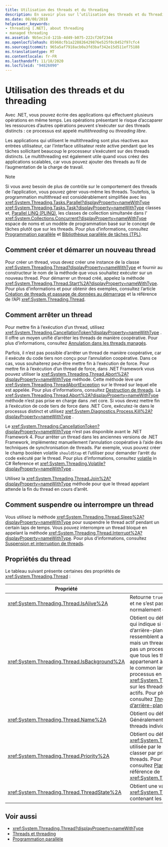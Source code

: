 ```yaml
---
title: Utilisation des threads et du threading
description: En savoir plus sur l’utilisation des threads et du Threading dans .NET, vous pouvez écrire des applications pour effectuer de nombreuses opérations en même temps (multithreading).
ms.date: 08/08/2018
helpviewer_keywords:
- threading [.NET], about threading
- managed threading
ms.assetid: 9b5ec2cd-121b-4d49-b075-222cf26f2344
ms.openlocfilehash: 85968cfb1a228826429876e525f0c8452f97cfc4
ms.sourcegitcommit: 965a5af7918acb0a3fd3baf342e15d511ef75188
ms.translationtype: MT
ms.contentlocale: fr-FR
ms.lasthandoff: 11/18/2020
ms.locfileid: "94826090"
---
```

# <a name="using-threads-and-threading"></a>Utilisation des threads et du threading

Avec .NET, vous pouvez écrire des applications qui effectuent plusieurs opérations en même temps. Les opérations présentant le risque d’accaparer les ressources d’autres opérations peuvent s’exécuter sur des threads distincts : ce processus est appelé *multithreading* ou *threading libre*.  
  
Les applications qui utilisent le multithreading sont plus réactives aux entrées utilisateur, car l’interface utilisateur reste active pendant que les tâches sollicitant beaucoup le processeur s’exécutent sur des threads distincts. Le multithreading est également utile quand vous créez des applications scalables, car vous pouvez ajouter des threads au fil de l’augmentation de la charge de travail.

> [!NOTE]
> Si vous avez besoin de plus de contrôle sur le comportement des threads de l’application, vous pouvez gérer vous-même les threads. Toutefois, la programmation multithread est considérablement simplifiée avec les <xref:System.Threading.Tasks.Parallel?displayProperty=nameWithType> <xref:System.Threading.Tasks.Task?displayProperty=nameWithType> classes et, [Parallel LINQ (PLINQ)](../parallel-programming/introduction-to-plinq.md), les classes de collection simultanée dans l' <xref:System.Collections.Concurrent?displayProperty=nameWithType> espace de noms et un modèle de programmation basé sur le concept de tâches plutôt que sur les threads. Pour plus d’informations, consultez [Programmation parallèle](../parallel-programming/index.md) et [Bibliothèque parallèle de tâches (TPL)](../parallel-programming/task-parallel-library-tpl.md).

## <a name="how-to-create-and-start-a-new-thread"></a>Comment créer et démarrer un nouveau thread

Pour créer un thread, vous devez créer une instance de la classe <xref:System.Threading.Thread?displayProperty=nameWithType> et fournir au constructeur le nom de la méthode que vous souhaitez exécuter sur un nouveau thread. Pour démarrer un thread créé, appelez la méthode <xref:System.Threading.Thread.Start%2A?displayProperty=nameWithType>. Pour plus d’informations et pour obtenir des exemples, consultez l’article [Création de threads et passage de données au démarrage](creating-threads-and-passing-data-at-start-time.md) et la référence de l’API <xref:System.Threading.Thread>.

## <a name="how-to-stop-a-thread"></a>Comment arrêter un thread

Pour mettre fin à l’exécution d’un thread, utilisez <xref:System.Threading.CancellationToken?displayProperty=nameWithType> . Il offre un moyen unifié d’arrêter les threads de manière coopérative. Pour plus d’informations, consultez [Annulation dans les threads managés](cancellation-in-managed-threads.md).

Parfois, il n’est pas possible d’arrêter un thread de manière coopérative, car il exécute du code tiers non conçu pour l’annulation coopérative. Dans ce cas, vous souhaiterez peut-être mettre fin à l’exécution de force. Pour mettre fin à l’exécution d’un thread de force, dans .NET Framework vous pouvez utiliser la <xref:System.Threading.Thread.Abort%2A?displayProperty=nameWithType> méthode. Cette méthode lève une <xref:System.Threading.ThreadAbortException> sur le thread sur lequel elle est appelée. Pour plus d’informations, consultez [Destruction de threads](destroying-threads.md). La <xref:System.Threading.Thread.Abort%2A?displayProperty=nameWithType> méthode n’est pas prise en charge dans .net core. Si vous devez mettre fin à l’exécution de code tiers de force dans .NET Core, exécutez-le dans le processus distinct et utilisez <xref:System.Diagnostics.Process.Kill%2A?displayProperty=nameWithType> .

Le <xref:System.Threading.CancellationToken?displayProperty=nameWithType> n’est pas disponible avant le .NET Framework 4. Pour arrêter un thread dans les anciennes versions de .NET Framework, implémentez manuellement l’annulation coopérative à l’aide des techniques de synchronisation de threads. Par exemple, vous pouvez créer le champ booléen volatile `shouldStop` et l’utiliser pour demander l’arrêt du code exécuté par le thread. Pour plus d’informations, consultez [volatile](../../csharp/language-reference/keywords/volatile.md) in C# Reference et <xref:System.Threading.Volatile?displayProperty=nameWithType> .

Utilisez la <xref:System.Threading.Thread.Join%2A?displayProperty=nameWithType> méthode pour que le thread appelant attende la fin du thread en cours d’arrêt.

## <a name="how-to-pause-or-interrupt-a-thread"></a>Comment suspendre ou interrompre un thread

Vous utilisez la méthode <xref:System.Threading.Thread.Sleep%2A?displayProperty=nameWithType> pour suspendre le thread actif pendant un certain laps de temps. Vous pouvez interrompre un thread bloqué en appelant la méthode <xref:System.Threading.Thread.Interrupt%2A?displayProperty=nameWithType>. Pour plus d’informations, consultez [Suspension et interruption de threads](pausing-and-resuming-threads.md).

## <a name="thread-properties"></a>Propriétés du thread

Le tableau suivant présente certaines des propriétés de <xref:System.Threading.Thread> :  
  
|Propriété|Description|  
|--------------|-----------|  
|<xref:System.Threading.Thread.IsAlive%2A>|Retourne `true` si un thread a été démarré et ne s’est pas encore arrêté normalement ou n’a pas été abandonné.|  
|<xref:System.Threading.Thread.IsBackground%2A>|Obtient ou définit une valeur booléenne qui indique si un thread est un thread d’arrière-plan. Les threads d’arrière-plan ressemblent aux threads de premier plan, mais un thread d’arrière-plan n’empêche pas un processus de s’arrêter. Une fois que tous les threads de premier plan appartenant à un processus sont arrêtés, le common language runtime met fin au processus en appelant la méthode <xref:System.Threading.Thread.Abort%2A> sur les threads d’arrière-plan encore actifs. Pour plus d’informations, consultez [Threads de premier plan et d’arrière-plan](foreground-and-background-threads.md).|  
|<xref:System.Threading.Thread.Name%2A>|Obtient ou définit le nom d’un thread. Généralement utilisé pour découvrir des threads individuels lors du débogage.|  
|<xref:System.Threading.Thread.Priority%2A>|Obtient ou définit une valeur <xref:System.Threading.ThreadPriority> utilisée par le système d’exploitation pour classer par priorité la planification des threads. Pour plus d’informations, consultez [Planification des threads](scheduling-threads.md) et la référence de <xref:System.Threading.ThreadPriority>.|  
|<xref:System.Threading.Thread.ThreadState%2A>|Obtient une valeur <xref:System.Threading.ThreadState> contenant les états actuels d’un thread.|  

## <a name="see-also"></a>Voir aussi

- <xref:System.Threading.Thread?displayProperty=nameWithType>
- [Threads et threading](threads-and-threading.md)
- [Programmation parallèle](../parallel-programming/index.md)
